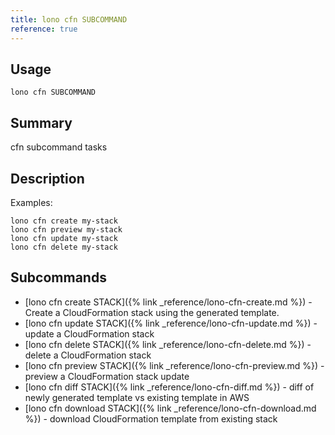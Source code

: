 ```yaml
---
title: lono cfn SUBCOMMAND
reference: true
---
```


## Usage

    lono cfn SUBCOMMAND

## Summary

cfn subcommand tasks
## Description

Examples:

    lono cfn create my-stack
    lono cfn preview my-stack
    lono cfn update my-stack
    lono cfn delete my-stack

## Subcommands

* [lono cfn create STACK]({% link _reference/lono-cfn-create.md %}) - Create a CloudFormation stack using the generated template.
* [lono cfn update STACK]({% link _reference/lono-cfn-update.md %}) - update a CloudFormation stack
* [lono cfn delete STACK]({% link _reference/lono-cfn-delete.md %}) - delete a CloudFormation stack
* [lono cfn preview STACK]({% link _reference/lono-cfn-preview.md %}) - preview a CloudFormation stack update
* [lono cfn diff STACK]({% link _reference/lono-cfn-diff.md %}) - diff of newly generated template vs existing template in AWS
* [lono cfn download STACK]({% link _reference/lono-cfn-download.md %}) - download CloudFormation template from existing stack



